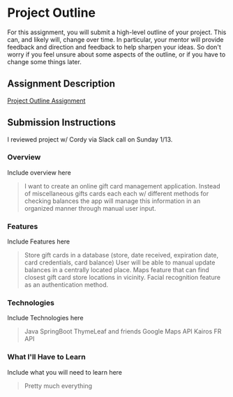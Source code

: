 # Project Outline
For this assignment, you will submit a high-level outline of your project. This can, and likely will, change over time. In particular, your mentor will provide feedback and direction and feedback to help sharpen your ideas. So don't worry if you feel unsure about some aspects of the outline, or if you have to change some things later.

## Assignment Description
[Project Outline Assignment](https://education.launchcode.org/liftoff/assignments/project-outline/)

## Submission Instructions
I reviewed project w/ Cordy via Slack call on Sunday 1/13.

### Overview
Include overview here
>I want to create an online gift card management application. Instead of miscellaneous gifts cards each
each w/ different methods for checking balances the app will manage this information in an organized manner through
manual user input.

### Features
Include Features here
>Store gift cards in a database (store, date received, expiration date, card credentials, card balance)
>User will be able to manual update balances in a centrally located place.
>Maps feature that can find closest gift card store locations in vicinity.
>Facial recognition feature as an authentication method.

### Technologies
Include Technologies here
>Java
>SpringBoot
>ThymeLeaf and friends
>Google Maps API
>Kairos FR API

### What I'll Have to Learn
Include what you will need to learn here
>Pretty much everything
